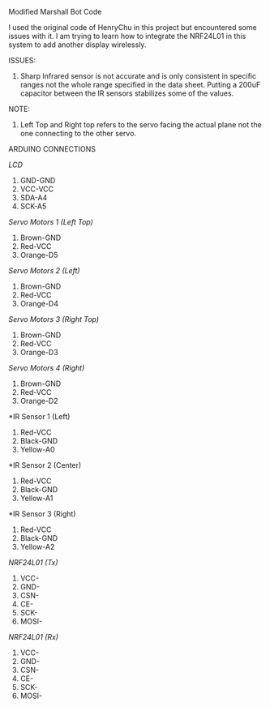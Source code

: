 Modified Marshall Bot Code

I used the original code of HenryChu in this project but encountered some issues with it. I am trying to learn how to integrate the NRF24L01 in this system to add another display wirelessly. 

ISSUES:
1. Sharp Infrared sensor is not accurate and is only consistent in specific ranges not the whole range specified in the data sheet. Putting a 200uF capacitor between the IR sensors stabilizes some of the values. 

NOTE:
1. Left Top and Right top refers to the servo facing the actual plane not the one connecting to the other servo. 

ARDUINO CONNECTIONS

*LCD*                 
1. GND-GND
2. VCC-VCC
3. SDA-A4
4. SCK-A5

*Servo Motors 1 (Left Top)*
1. Brown-GND
2. Red-VCC
3. Orange-D5

*Servo Motors 2 (Left)*
1. Brown-GND
2. Red-VCC
3. Orange-D4

*Servo Motors 3 (Right Top)*
1. Brown-GND
2. Red-VCC
3. Orange-D3

*Servo Motors 4 (Right)*
1. Brown-GND
2. Red-VCC
3. Orange-D2

*IR Sensor 1 (Left)
1. Red-VCC
2. Black-GND
3. Yellow-A0

*IR Sensor 2 (Center)
1. Red-VCC
2. Black-GND
3. Yellow-A1

*IR Sensor 3 (Right)
1. Red-VCC
2. Black-GND
3. Yellow-A2

*NRF24L01 (Tx)*
1. VCC-
2. GND-
3. CSN-
4. CE-
5. SCK-
6. MOSI-

*NRF24L01 (Rx)*
1. VCC-
2. GND-
3. CSN-
4. CE-
5. SCK-
6. MOSI-

